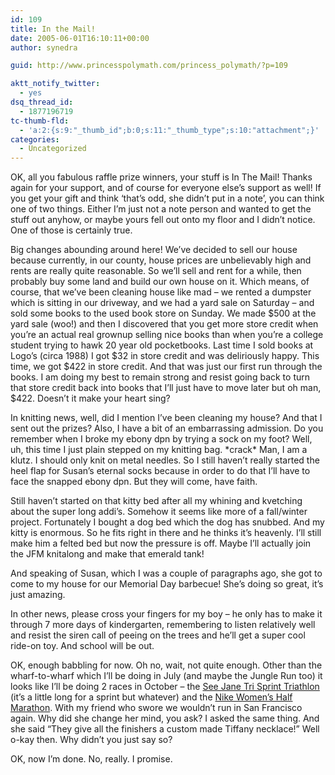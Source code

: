 ```yaml
---
id: 109
title: In the Mail!
date: 2005-06-01T16:10:11+00:00
author: synedra

guid: http://www.princesspolymath.com/princess_polymath/?p=109

aktt_notify_twitter:
  - yes
dsq_thread_id:
  - 1877196719
tc-thumb-fld:
  - 'a:2:{s:9:"_thumb_id";b:0;s:11:"_thumb_type";s:10:"attachment";}'
categories:
  - Uncategorized
---
```

OK, all you fabulous raffle prize winners, your stuff is In The Mail! Thanks again for your support, and of course for everyone else&#8217;s support as well! If you get your gift and think &#8216;that&#8217;s odd, she didn&#8217;t put in a note&#8217;, you can think one of two things. Either I&#8217;m just not a note person and wanted to get the stuff out anyhow, or maybe yours fell out onto my floor and I didn&#8217;t notice. One of those is certainly true.
  
Big changes abounding around here! We&#8217;ve decided to sell our house because currently, in our county, house prices are unbelievably high and rents are really quite reasonable. So we&#8217;ll sell and rent for a while, then probably buy some land and build our own house on it. Which means, of course, that we&#8217;ve been cleaning house like mad &#8211; we rented a dumpster which is sitting in our driveway, and we had a yard sale on Saturday &#8211; and sold some books to the used book store on Sunday. We made $500 at the yard sale (woo!) and then I discovered that you get more store credit when you&#8217;re an actual real grownup selling nice books than when you&#8217;re a college student trying to hawk 20 year old pocketbooks. Last time I sold books at Logo&#8217;s (circa 1988) I got $32 in store credit and was deliriously happy. This time, we got $422 in store credit. And that was just our first run through the books. I am doing my best to remain strong and resist going back to turn that store credit back into books that I&#8217;ll just have to move later but oh man, $422. Doesn&#8217;t it make your heart sing?
  
In knitting news, well, did I mention I&#8217;ve been cleaning my house? And that I sent out the prizes? Also, I have a bit of an embarrassing admission. Do you remember when I broke my ebony dpn by trying a sock on my foot? Well, uh, this time I just plain stepped on my knitting bag. \*crack\* Man, I am a klutz. I should only knit on metal needles. So I still haven&#8217;t really started the heel flap for Susan&#8217;s eternal socks because in order to do that I&#8217;ll have to face the snapped ebony dpn. But they will come, have faith.
  
Still haven&#8217;t started on that kitty bed after all my whining and kvetching about the super long addi&#8217;s. Somehow it seems like more of a fall/winter project. Fortunately I bought a dog bed which the dog has snubbed. And my kitty is enormous. So he fits right in there and he thinks it&#8217;s heavenly. I&#8217;ll still make him a felted bed but now the pressure is off. Maybe I&#8217;ll actually join the JFM knitalong and make that emerald tank!
  
And speaking of Susan, which I was a couple of paragraphs ago, she got to come to my house for our Memorial Day barbecue! She&#8217;s doing so great, it&#8217;s just amazing.
  
In other news, please cross your fingers for my boy &#8211; he only has to make it through 7 more days of kindergarten, remembering to listen relatively well and resist the siren call of peeing on the trees and he&#8217;ll get a super cool ride-on toy. And school will be out.
  
OK, enough babbling for now. Oh no, wait, not quite enough. Other than the wharf-to-wharf which I&#8217;ll be doing in July (and maybe the Jungle Run too) it looks like I&#8217;ll be doing 2 races in October &#8211; the [See Jane Tri Sprint Triathlon](http://envirosports.com/events/displayevent.php?eventid=1347) (it&#8217;s a little long for a sprint but whatever) and the [Nike Women&#8217;s Half Marathon](http://www.nike.com/nikemarathon/). With my friend who swore we wouldn&#8217;t run in San Francisco again. Why did she change her mind, you ask? I asked the same thing. And she said &#8220;They give all the finishers a custom made Tiffany necklace!&#8221; Well o-kay then. Why didn&#8217;t you just say so?
  
OK, now I&#8217;m done. No, really. I promise.